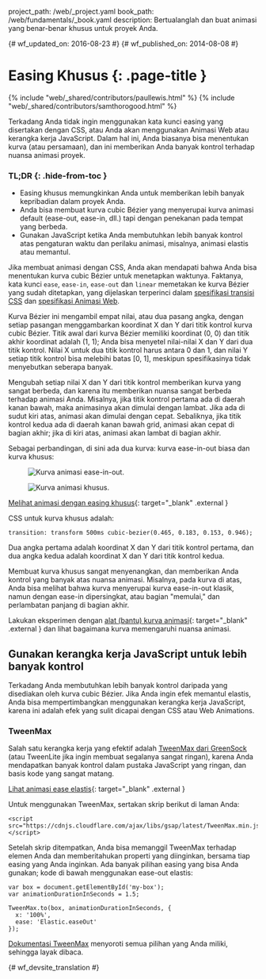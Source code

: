 project_path: /web/_project.yaml
book_path: /web/fundamentals/_book.yaml
description: Bertualanglah dan buat animasi yang benar-benar khusus untuk proyek Anda.

{# wf_updated_on: 2016-08-23 #}
{# wf_published_on: 2014-08-08 #}

# Easing Khusus {: .page-title }

{% include "web/_shared/contributors/paullewis.html" %}
{% include "web/_shared/contributors/samthorogood.html" %}

Terkadang Anda tidak ingin menggunakan kata kunci easing yang disertakan dengan CSS, atau Anda akan menggunakan Animasi Web atau kerangka kerja JavaScript. Dalam hal ini, Anda biasanya bisa menentukan kurva (atau persamaan), dan ini memberikan Anda banyak kontrol terhadap nuansa animasi proyek.

### TL;DR {: .hide-from-toc }
* Easing khusus memungkinkan Anda untuk memberikan lebih banyak kepribadian dalam proyek Anda.
* Anda bisa membuat kurva cubic Bézier yang menyerupai kurva animasi default (ease-out, ease-in, dll.) tapi dengan penekanan pada tempat yang berbeda.
* Gunakan JavaScript ketika Anda membutuhkan lebih banyak kontrol atas pengaturan waktu dan perilaku animasi, misalnya, animasi elastis atau memantul.


Jika membuat animasi dengan CSS, Anda akan mendapati bahwa Anda bisa menentukan kurva cubic Bézier untuk menetapkan waktunya. Faktanya, kata kunci `ease`, `ease-in`, `ease-out` dan `linear` memetakan ke kurva Bézier yang sudah ditetapkan, yang dijelaskan terperinci dalam [spesifikasi transisi CSS](http://www.w3.org/TR/css3-transitions/) dan [spesifikasi Animasi Web](https://w3c.github.io/web-animations/#scaling-using-a-cubic-bezier-curve).

Kurva Bézier ini mengambil empat nilai, atau dua pasang angka, dengan setiap pasangan menggambarkan koordinat X dan Y dari titik kontrol kurva cubic Bézier. Titik awal dari kurva Bézier memiliki koordinat (0, 0) dan titik akhir koordinat adalah (1, 1); Anda bisa menyetel nilai-nilai X dan Y dari dua titik kontrol. Nilai X untuk dua titik kontrol harus antara 0 dan 1, dan nilai Y setiap titik kontrol bisa melebihi batas [0, 1], meskipun spesifikasinya tidak menyebutkan seberapa banyak.

Mengubah setiap nilai X dan Y dari titik kontrol memberikan kurva yang sangat berbeda, dan karena itu memberikan nuansa sangat berbeda terhadap animasi Anda. Misalnya, jika titik kontrol pertama ada di daerah kanan bawah, maka animasinya akan dimulai dengan lambat. Jika ada di sudut kiri atas, animasi akan dimulai dengan cepat. Sebaliknya, jika titik kontrol kedua ada di daerah kanan bawah grid, animasi akan cepat di bagian akhir; jika di kiri atas, animasi akan lambat di bagian akhir.

Sebagai perbandingan, di sini ada dua kurva: kurva ease-in-out biasa dan kurva khusus:

<div class="attempt-left">
  <figure>
    <img src="images/ease-in-out-markers.png" alt="Kurva animasi ease-in-out." />
  </figure>
</div>
<div class="attempt-right">
  <figure>
    <img src="images/custom.png" alt="Kurva animasi khusus." />
  </figure>
</div>

[Melihat animasi dengan easing khusus](https://googlesamples.github.io/web-fundamentals/fundamentals/design-and-ui/animations/box-move-custom-curve.html){: target="_blank" .external }

CSS untuk kurva khusus adalah:


    transition: transform 500ms cubic-bezier(0.465, 0.183, 0.153, 0.946);
    

Dua angka pertama adalah koordinat X dan Y dari titik kontrol pertama, dan dua angka kedua adalah koordinat X dan Y dari titik kontrol kedua.

Membuat kurva khusus sangat menyenangkan, dan memberikan Anda kontrol yang banyak atas nuansa animasi. Misalnya, pada kurva di atas, Anda bisa melihat bahwa kurva menyerupai kurva ease-in-out klasik, namun dengan ease-in dipersingkat, atau bagian "memulai," dan perlambatan panjang di bagian akhir.

Lakukan eksperimen dengan [alat (bantu) kurva animasi](https://googlesamples.github.io/web-fundamentals/fundamentals/design-and-ui/animations/curve-playground.html){: target="_blank" .external } dan lihat bagaimana kurva memengaruhi nuansa animasi.

## Gunakan kerangka kerja JavaScript untuk lebih banyak kontrol

Terkadang Anda membutuhkan lebih banyak kontrol daripada yang disediakan oleh kurva cubic Bézier. Jika Anda ingin efek memantul elastis, Anda bisa mempertimbangkan menggunakan kerangka kerja JavaScript, karena ini adalah efek yang sulit dicapai dengan CSS atau Web Animations.

### TweenMax

Salah satu kerangka kerja yang efektif adalah [TweenMax dari GreenSock](https://github.com/greensock/GreenSock-JS/tree/master/src/minified) (atau TweenLite jika ingin membuat segalanya sangat ringan), karena Anda mendapatkan banyak kontrol dalam pustaka JavaScript yang ringan, dan basis kode yang sangat matang.

[Lihat animasi ease elastis](https://googlesamples.github.io/web-fundamentals/fundamentals/design-and-ui/animations/box-move-elastic.html){: target="_blank" .external }

Untuk menggunakan TweenMax, sertakan skrip berikut di laman Anda:


    <script src="https://cdnjs.cloudflare.com/ajax/libs/gsap/latest/TweenMax.min.js"></script>
    

Setelah skrip ditempatkan, Anda bisa memanggil TweenMax terhadap elemen Anda dan memberitahukan properti yang diinginkan, bersama tiap easing yang Anda inginkan. Ada banyak pilihan easing yang bisa Anda gunakan; kode di bawah menggunakan ease-out elastis:


    var box = document.getElementById('my-box');
    var animationDurationInSeconds = 1.5;
    
    TweenMax.to(box, animationDurationInSeconds, {
      x: '100%',
      ease: 'Elastic.easeOut'
    });
    

[Dokumentasi TweenMax](https://greensock.com/docs/#/HTML5/GSAP/TweenMax/) menyoroti semua pilihan yang Anda miliki, sehingga layak dibaca.





{# wf_devsite_translation #}
